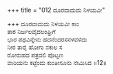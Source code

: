 +++
title = "012 ದೂರವಾದುದು ನಿಳಯವೀ"

+++
ದೂರವಾದುದು ನಿಳಯವೀ ಕಾಂ  
ತಾರ ನಿರ್ಜಲವೈದಲಂಘ್ರಿಗೆ  
ಭಾರ ಪಥವಿನ್ನೇನು ಹದನೆಂದರಸನಳವಳಿದು   
ನೀರ ತಾರೈ ಹೋಗು ನಕುಲ ಸ  
ರೋರುಹದ ಪತ್ರದಲಿ ಪೊಟ್ಟಣ  
ವಾರಿಯನು ಕಟ್ಟೆಂದು ಕುಂತೀಸೂನು ನೇಮಿಸಿದ      ॥12॥